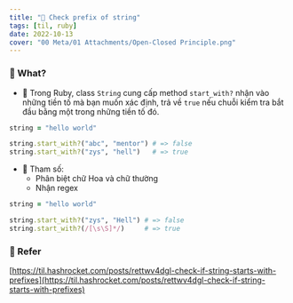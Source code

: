 ```yaml
---
title: "🌱 Check prefix of string"
tags: [til, ruby]
date: 2022-10-13
cover: "00 Meta/01 Attachments/Open-Closed Principle.png"
---
```


### 🌿 What?
- 🌱 Trong Ruby, class `String` cung cấp method `start_with?` nhận vào những tiền tố mà bạn muốn xác định, trả về `true` nếu chuỗi kiểm tra bắt đầu bằng một trong những tiền tố đó.

```rb
string = "hello world"

string.start_with?("abc", "mentor") # => false
string.start_with?("zys", "hell")   # => true
```

- 🌱 Tham số:  
	- Phân biệt chữ Hoa và chữ thường
	- Nhận regex

```rb
string = "hello world"

string.start_with?("zys", "Hell") # => false
string.start_with?(/[\s\S]*/)     # => true
```

### 🌿 Refer
[https://til.hashrocket.com/posts/rettwv4dgl-check-if-string-starts-with-prefixes](https://til.hashrocket.com/posts/rettwv4dgl-check-if-string-starts-with-prefixes)